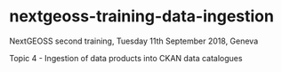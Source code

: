 # nextgeoss-training-data-ingestion
NextGEOSS second training, Tuesday 11th September 2018, Geneva

Topic 4 - Ingestion of data products into CKAN data catalogues
